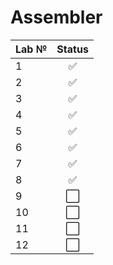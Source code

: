 # Assembler

| Lab № | Status |
|:------|:-----:|
| 1 | :white_check_mark: |
| 2 | :white_check_mark: |
| 3 | :white_check_mark: |
| 4 | :white_check_mark: |
| 5 | :white_check_mark: |
| 6 | :white_check_mark: |
| 7 | :white_check_mark: |
| 8 | :white_check_mark: |
| 9 | :white_large_square: |
| 10 | :white_large_square: |
| 11 | :white_large_square: |
| 12 | :white_large_square: |
